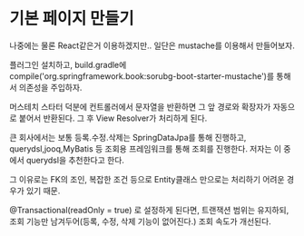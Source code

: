 # 기본 페이지 만들기
나중에는 물론 React같은거 이용하겠지만.. 일단은 mustache를 이용해서 만들어보자.

플러그인 설치하고, build.gradle에 compile('org.springframework.book:sorubg-boot-starter-mustache')를 통해서 의존성을 주입하자.

머스테치 스타터 덕분에 컨트롤러에서 문자열을 반환하면 그 앞 경로와 확장자가 자동으로 붙어서 반환된다. 그 후 View Resolver가 처리하게 된다.

큰 회사에서는 보통 등록.수정.삭제는 SpringDataJpa를 통해 진행하고, querydsl,jooq,MyBatis 등 조회용 프레임워크를 통해 조회를 진행한다. 저자는 이 중에서 querydsl을 추천한다고 한다.

그 이유로는 FK의 조인, 복잡한 조건 등으로 Entity클래스 만으로는 처리하기 어려운 경우가 있기 때문.

@Transactional(readOnly = true) 로 설정하게 된다면, 트랜잭션 범위는 유지하되, 조회 기능만 남겨두어(등록, 수정, 삭제 기능이 없어진다.) 조회 속도가 개선된다.